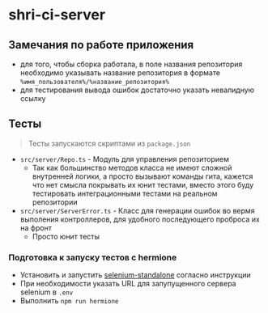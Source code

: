 # shri-ci-server

## Замечания по работе приложения

- для того, чтобы сборка работала, в поле названия репозитория необходимо указывать название репозитория в формате `%имя_пользователя%/%название_репозитория%`
- для тестирования вывода ошибок достаточно указать невалидную ссылку

## Тесты

> Тесты запускаются скриптами из `package.json`

- `src/server/Repo.ts` - Модуль для управления репозиторием
  - Так как большинство методов класса не имеют сложной внутренней логики, а просто вызывают команды гита, кажется что нет смысла покрывать их юнит тестами, вместо этого буду тестировать интеграционными тестами на реальном репозитории
- `src/server/ServerError.ts` - Класс для генерации ошибок во вермя выполения контроллеров, для удобного последующего проброса их на фронт
  - Просто юнит тесты

### Подготовка к запуску тестов с hermione

- Установить и запустить [selenium-standalone](https://github.com/gemini-testing/hermione#prerequisites) согласно инструкции
- При необходимости указать URL для запупущенного сервера selenium в `.env`
- Выполнить `npm run hermione`
